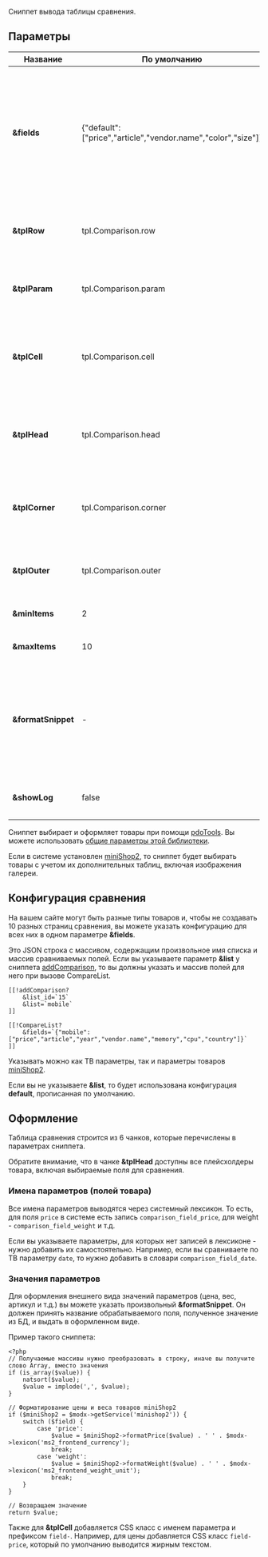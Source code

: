Сниппет вывода таблицы сравнения.

## Параметры

Название			| По умолчанию													| Описание
--------------------|---------------------------------------------------------------|--------------------------------------------------------
**&fields**			| {"default":["price","article","vendor.name","color","size"]}	| JSON строка с массивом конфигурации списков сравнения. Ключ - это имя параметра, указанного в параметре **&list** сниппета [addComparison][1], а значения - массив сравниваемых полей товара.
**&tplRow**			| tpl.Comparison.row											| Чанк с одной строкой таблицы сравнения товаров. Плейсхолдеры `[[+cells]]` и `[[+same]]`.
**&tplParam**		| tpl.Comparison.param											| Чанк с именем параметра товара. Плейсхолдеры `[[+param]]` и `[[+row_idx]]`.
**&tplCell**		| tpl.Comparison.cell											| Ячейка таблицы сравнения с одним значением параметра товара. Плейсхолдеры tpl.Comparison.cell, `[[+classes]]` и `[[+cell_idx]]`.
**&tplHead**		| tpl.Comparison.head											| Ячейка заголовка товара в таблице сравнения. Здесь можно использовать все плейсхолдеры товара.
**&tplCorner**		| tpl.Comparison.corner											| Угловая ячейка таблицы, со ссылками на переключение параметров сравнения. Плейсхолдеров нет.
**&tplOuter**		| tpl.Comparison.outer											| Чанк-обёртка таблицы сравнения. Плейсхолдеры `[[+head]]` и `[[+rows]]`.
**&minItems**		| 2																| Минимальное количество товаров для сравнения.
**&maxItems**		| 10															| Максимальное количество товаров для сравнения.
**&formatSnippet**	| -																| Произвольный сниппет для оформления значения параметра товара. Получает имя поля "$field" и его значение "$value". Должен вернуть отформатированную строку "$value".
**&showLog**		| false															| Вывести администратору подробный лог работы сниппета.

Сниппет выбирает и оформляет товары при помощи [pdoTools][1]. Вы можете использовать [общие параметры этой библиотеки][2].

Если в системе установлен [miniShop2][3], то сниппет будет выбирать товары с учетом их дополнительных таблиц, включая изображения галереи.

## Конфигурация сравнения

На вашем сайте могут быть разные типы товаров и, чтобы не создавать 10 разных страниц сравнения, вы можете указать конфигурацию для всех них в одном параметре **&fields**.

Это JSON строка с массивом, содержащим произвольное имя списка и массив сравниваемых полей.
Если вы указываете параметр **&list** у сниппета [addComparison][4], то вы должны указать и массив полей для него при вызове CompareList.
```
[[!addComparison?
	&list_id=`15`
	&list=`mobile`
]]

[[!CompareList?
	&fields=`{"mobile":["price","article","year","vendor.name","memory","cpu","country"]}`
]]
```
Указывать можно как ТВ параметры, так и параметры товаров [miniShop2][3].

Если вы не указываете **&list**, то будет использована конфигурация **default**, прописанная по умолчанию.

## Оформление

Таблица сравнения строится из 6 чанков, которые перечислены в параметрах сниппета.

Обратите внимание, что в чанке **&tplHead** доступны все плейсхолдеры товара, включая выбираемые поля для сравнения.

### Имена параметров (полей товара)

Все имена параметров выводятся через системный лексикон. То есть, для поля `price` в системе есть запись `comparison_field_price`, для weight - `comparison_field_weight` и т.д.

Если вы указываете параметры, для которых нет записей в лексиконе - нужно добавить их самостоятельно.
Например, если вы сравниваете по ТВ параметру `date`, то нужно добавить в словари `comparison_field_date`.

### Значения параметров

Для оформления внешнего вида значений параметров (цена, вес, артикул и т.д.) вы можете указать произвольный **&formatSnippet**.
Он должен принять название обрабатываемого поля, полученное значение из БД, и выдать в оформленном виде.

Пример такого сниппета:
```
<?php
// Получаемые массивы нужно преобразовать в строку, иначе вы получите слово Array, вместо значения
if (is_array($value)) {
	natsort($value);
	$value = implode(',', $value);
}

// Форматирование цены и веса товаров miniShop2
if ($miniShop2 = $modx->getService('minishop2')) {
	switch ($field) {
		case 'price':
			$value = $miniShop2->formatPrice($value) . ' ' . $modx->lexicon('ms2_frontend_currency');
			break;
		case 'weight':
			$value = $miniShop2->formatWeight($value) . ' ' . $modx->lexicon('ms2_frontend_weight_unit');
			break;
	}
}

// Возвращаем значение
return $value;
```

Также для **&tplCell** добавляется CSS класс с именем параметра и префиксом `field-`.
Например, для цены добавляется CSS класс `field-price`, который по умолчанию выводится жирным текстом.

[1]: /ru/01_Компоненты/01_pdoTools/
[2]: /ru/01_Компоненты/01_pdoTools/04_Общие_параметры.md
[3]: /ru/01_Компоненты/02_miniShop2/
[4]: /ru/01_Компоненты/12_Comparison/01_addComparison.md
